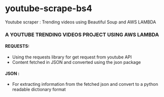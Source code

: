 # youtube-scrape-bs4
Youtube scraper : Trending videos using Beautiful Soup and AWS LAMBDA


### A YOUTUBE TRENDING VIDEOS PROJECT USING AWS LAMBDA 

#### REQUESTS:
- Using the requests library for get request from youtube API
- Content fetched in JSON and converted using the json package

#### JSON :
- For extracting information from the fetched json and convert to a python readable dictionary format
